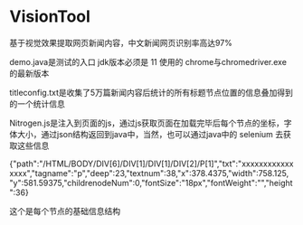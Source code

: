 # VisionTool
基于视觉效果提取网页新闻内容，中文新闻网页识别率高达97%


demo.java是测试的入口
jdk版本必须是 11
使用的 chrome与chromedriver.exe 的最新版本


titleconfig.txt是收集了5万篇新闻内容后统计的所有标题节点位置的信息叠加得到的一个统计信息

Nitrogen.js是注入到页面的js，通过js获取页面在加载完毕后每个节点的坐标，字体大小，通过json结构返回到java中，当然，也可以通过java中的 selenium 去获取这些信息

{"path":"/HTML/BODY/DIV[6]/DIV[1]/DIV[1]/DIV[2]/P[1]","txt":"xxxxxxxxxxxxxxxx","tagname":"p","deep":23,"textnum":38,"x":378.4375,"width":758.125,
"y":581.59375,"childrenodeNum":0,"fontSize":"18px","fontWeight":"","height":36}

这个是每个节点的基础信息结构



